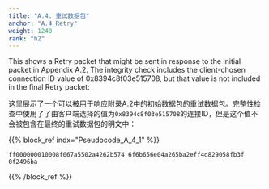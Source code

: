 ```yaml
---
title: "A.4. 重试数据包"
anchor: "A.4_Retry"
weight: 1240
rank: "h2"
---
```


This shows a Retry packet that might be sent in response to the Initial packet in Appendix A.2. The integrity check includes the client-chosen connection ID value of 0x8394c8f03e515708, but that value is not included in the final Retry packet:

这里展示了一个可以被用于响应[附录A.2]()中的初始数据包的重试数据包。完整性检查中使用了了由客户端选择的值为`0x8394c8f03e515708`的连接ID，但是这个值不会被包含在最终的重试数据包的明文中：

{{% block_ref
indx="Pseudocode_A_4_1" %}}

```
ff000000010008f067a5502a4262b574 6f6b656e04a265ba2eff4d829058fb3f
0f2496ba
```

{{% /block_ref %}}
